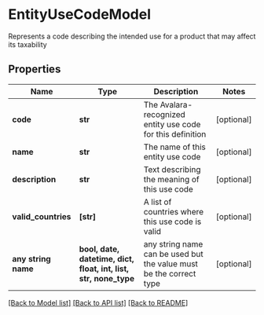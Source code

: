 # EntityUseCodeModel

Represents a code describing the intended use for a product that may affect its taxability

## Properties
Name | Type | Description | Notes
------------ | ------------- | ------------- | -------------
**code** | **str** | The Avalara-recognized entity use code for this definition | [optional] 
**name** | **str** | The name of this entity use code | [optional] 
**description** | **str** | Text describing the meaning of this use code | [optional] 
**valid_countries** | **[str]** | A list of countries where this use code is valid | [optional] 
**any string name** | **bool, date, datetime, dict, float, int, list, str, none_type** | any string name can be used but the value must be the correct type | [optional]

[[Back to Model list]](../README.md#documentation-for-models) [[Back to API list]](../README.md#documentation-for-api-endpoints) [[Back to README]](../README.md)


